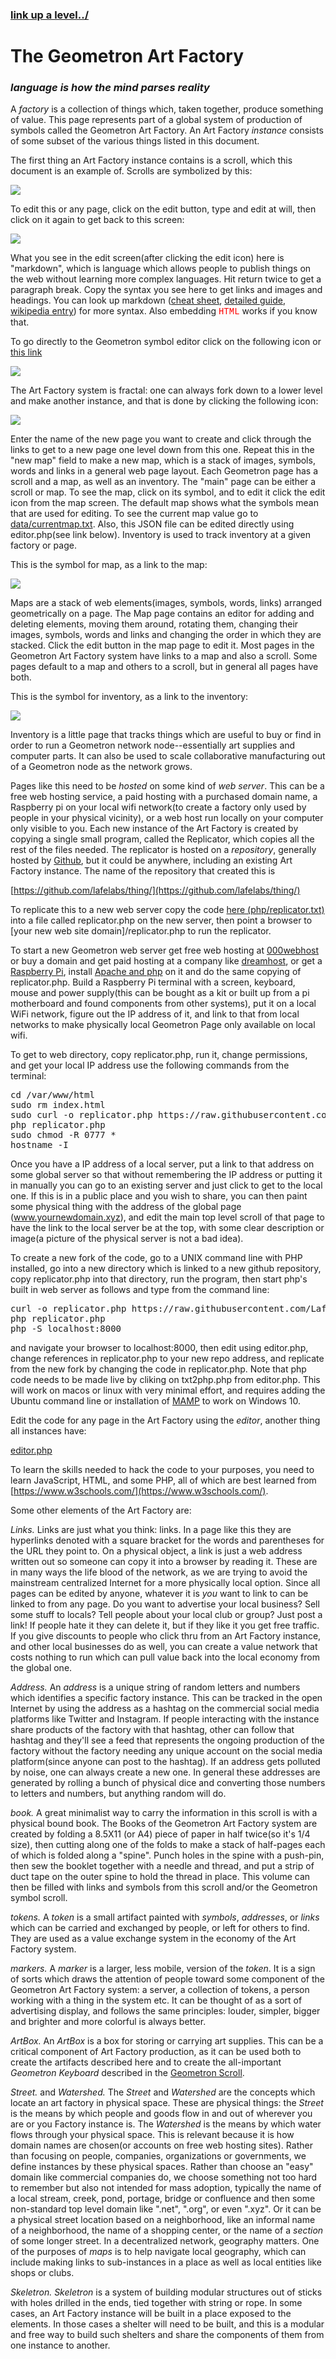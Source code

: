 ### [link up a level../](../)

# The Geometron Art Factory

### *language is how the mind parses reality*

A *factory* is a collection of things which, taken together, produce something of value.  This page represents part of a global system of production of symbols called the Geometron Art Factory.  An Art Factory *instance* consists of some subset of the various things listed in this document. 

The first thing an Art Factory instance contains is a scroll, which this document is an example of.  Scrolls are symbolized by this:

![](iconsymbols/scroll.svg)

To edit this or any page, click on the edit button, type and edit at will, then click on it again to get back to this screen:

[![](iconsymbols/edit.svg)](pageeditor.html)

What you see in the edit screen(after clicking the edit icon) here is "markdown", which is language which allows people to publish things on the web without learning more complex languages. Hit return twice to get a paragraph break.  Copy the syntax you see here to get links and images and headings. You can look up markdown ([cheat sheet](https://www.markdownguide.org/cheat-sheet/), [detailed guide](https://daringfireball.net/projects/markdown/syntax), [wikipedia entry](https://en.wikipedia.org/wiki/Markdown)) for more syntax.  Also embedding <span style = "color:red;font-family:courier;">HTML</span> works if you know that.  

To go directly to the Geometron symbol editor click on the following icon or [this link](symbol/)

[![](iconsymbols/geometron.svg)](symbol/)

The Art Factory system is fractal: one can always fork down to a lower level and make another instance, and that is done by clicking the following icon:

[![](iconsymbols/fork.svg)](list.html)

Enter the name of the new page you want to create and click through the links to get to a new page one level down from this one.  Repeat this in the "new map" field to make a new map, which is a stack of images, symbols, words and links in a general web page layout.  Each Geometron page has a scroll and a map, as well as an inventory.  The "main" page can be either a scroll or map.  To see the map, click on its symbol, and to edit it click the edit icon from the map screen. The default map shows what the symbols mean that are used for editing.  To see the current map value go to [data/currentmap.txt](data/currentmap.txt).  Also, this JSON file can be edited directly using editor.php(see link below).  Inventory is used to track inventory at a given factory or page.  

This is the symbol for map, as a link to the map:

[![](iconsymbols/map.svg)](map.html)

Maps are a stack of web elements(images, symbols, words, links) arranged geometrically on a page.  The Map page contains an editor for adding and deleting elements, moving them around, rotating them, changing their images, symbols, words and links and changing the order in which they are stacked.  Click the edit button in the map page to edit it. Most pages in the Geometron Art Factory system have links to a map and also a scroll.  Some pages default to a map and others to a scroll, but in general all pages have both.

This is the symbol for inventory, as a link to the inventory:

[![](iconsymbols/inventory.svg)](inventory.html)

Inventory is a little page that tracks things which are useful to buy or find in order to run a Geometron network node--essentially art supplies and computer parts.  It can also be used to scale collaborative manufacturing out of a Geometron node as the network grows.

Pages like this need to be *hosted* on some kind of *web server*.  This can be a free web hosting service, a paid hosting with a purchased domain name, a Raspberry pi on your local wifi network(to create a factory only used by people in your physical vicinity), or a web host run locally on your computer only visible to you.  Each new instance of the Art Factory is created by copying a single small program, called the Replicator, which copies all the rest of the files needed.  The replicator is hosted on a *repository*, generally hosted by [Github](https://github.com/), but it could be anywhere, including an existing Art Factory instance.  The name of the repository that created this is 

[https://github.com/lafelabs/thing/](https://github.com/lafelabs/thing/)

To replicate this to a new web server copy the code [here (php/replicator.txt)](php/replicator.txt) into a file called replicator.php on the new server, then point a browser to [your new web site domain]/replicator.php to run the replicator.

To start a new Geometron web server get free web hosting at [000webhost](https://www.000webhost.com/) or buy a domain and get paid hosting at a company like [dreamhost](https://www.dreamhost.com/), or get a [Raspberry Pi](https://www.raspberrypi.org/), install [Apache and php](https://www.raspberrypi.org/documentation/remote-access/web-server/apache.md) on it and do the same copying of replicator.php.  Build a Raspberry Pi terminal with a screen, keyboard, mouse and power supply(this can be bought as a kit or built up from a pi motherboard and found components from other systems), put it on a local WiFi network, figure out the IP address of it, and link to that from local networks to make physically local Geometron Page only available on local wifi. 

To get to web directory, copy replicator.php, run it, change permissions, and get your local IP address use the following commands from the terminal:
<pre>
cd /var/www/html
sudo rm index.html
sudo curl -o replicator.php https://raw.githubusercontent.com/LafeLabs/thing/master/php/replicator.txt
php replicator.php
sudo chmod -R 0777 *
hostname -I
</pre>


Once you have a IP address of a local server, put a link to that address on some global server so that without remembering the IP address or putting it in manually you can go to an existing server and just click to get to the local one.  If this is in a public place and you wish to share, you can then paint some physical thing with the address of the global page (www.yournewdomain.xyz), and edit the main top level scroll of that page to have the link to the local server be at the top, with some clear description or image(a picture of the physical server is not a bad idea).  

To create a new fork of the code, go to a UNIX command line with PHP installed, go into a new directory which is linked to a new github repository, copy replicator.php into that directory, run the program, then start php's built in web server as follows and type from the command line:

<pre>
curl -o replicator.php https://raw.githubusercontent.com/LafeLabs/thing/master/php/replicator.txt
php replicator.php
php -S localhost:8000
</pre>

 and navigate your browser to localhost:8000, then edit using editor.php, change references in replicator.php to your new repo address, and replicate from the new fork by changing the code in replicator.php.  Note that php code needs to be made live by cliking on txt2php.php from editor.php.  This will work on macos or linux with very minimal effort, and requires adding the Ubuntu command line or installation of [MAMP](https://www.mamp.info/en/) to work on Windows 10.  

Edit the code for any page in the Art Factory using the *editor*, another thing all instances have:

[editor.php](editor.php)

To learn the skills needed to hack the code to your purposes, you need to learn JavaScript, HTML, and some PHP, all of which are best learned from [https://www.w3schools.com/](https://www.w3schools.com/).

Some other elements of the Art Factory are:

*Links.*  Links are just what you think: links.  In a page like this they are hyperlinks denoted with a square bracket for the words and parentheses for the URL they point to. On a physical object, a link is just a web address written out so someone can copy it into a browser by reading it.  These are in many ways the life blood of the network, as we are trying to avoid the mainstream centralized Internet for a more physically local option.  Since all pages can be edited by anyone, whatever it is *you* want to link to can be linked to from any page.  Do you want to advertise your local business? Sell some stuff to locals?  Tell people about your local club or group?  Just post a link!  If people hate it they can delete it, but if they like it you get free traffic.  If you give discounts to people who click thru from an Art Factory instance, and other local businesses do as well, you can create a value network that costs nothing to run which can pull value back into the local economy from the global one.

*Address.* An *address* is a unique string of random letters and numbers which identifies a specific factory instance.  This can be tracked in the open Internet by using the address as a hashtag on the commercial social media platforms like Twitter and Instagram.  If people interacting with the instance share products of the factory with that hashtag, other can follow that hashtag and they'll see a feed that represents the ongoing production of the factory without the factory needing any unique account on the social media platform(since anyone can post to the hashtag).  If an address gets polluted by noise, one can always create a new one.  In general these addresses are generated by rolling a bunch of physical dice and converting those numbers to letters and numbers, but anything random will do.

*book.* A great minimalist way to carry the information in this scroll is with a physical bound book.  The Books of the Geometron Art Factory system are created by folding a 8.5X11 (or A4) piece of paper in half twice(so it's 1/4 size), then cutting along one of the folds to make a stack of half-pages each of which is folded along a "spine".  Punch holes in the spine with a push-pin, then sew the booklet together with a needle and thread, and put a strip of duct tape on the outer spine to hold the thread in place.  This volume can then be filled with links and symbols from this scroll and/or the Geometron symbol scroll.

*tokens.*  A *token* is a small artifact painted with *symbols*, *addresses*, or *links* which can be carried and exchanged by people, or left for others to find.  They are used as a value exchange system in the economy of the Art Factory system.

*markers.*  A *marker* is a larger, less mobile, version of the *token*.  It is a sign of sorts which draws the attention of people toward some component of the Geometron Art Factory system: a server, a collection of tokens, a person working with a thing in the system etc.  It can be thought of as a sort of advertising display, and follows the same principles: louder, simpler, bigger and brighter and more colorful is always better.

*ArtBox.*  An *ArtBox* is a box for storing or carrying art supplies.  This can be a critical component of Art Factory production, as it can be used both to create the artifacts described here and to create the all-important *Geometron Keyboard* described in the [Geometron Scroll](symbol/).

*Street.* and *Watershed.*  The *Street* and *Watershed* are the concepts which locate an art factory in physical space.  These are physical things: the *Street* is the means by which people and goods flow in and out of wherever you are or you Factory instance is.  The *Watershed* is the means by which water flows through your physical space.  This is relevant because it is how domain names are chosen(or accounts on free web hosting sites).  Rather than focusing on people, companies, organizations or governments, we define instances by these physical spaces.  Rather than choose an "easy" domain like commercial companies do, we choose something not too hard to remember but also not intended for mass adoption, typically the name of a local stream, creek, pond, portage, bridge or confluence and then some non-standard top level domain like ".net", ".org", or even ".xyz".  Or it can be a physical street location based on a neighborhood, like an informal name of a neighborhood, the name of a shopping center, or the name of a *section* of some longer street.  In a decentralized network, geography matters.  One of the purposes of *maps* is to help navigate local geography, which can include making links to sub-instances in a place as well as local entities like shops or clubs. 

*Skeletron.*  *Skeletron* is a system of building modular structures out of sticks with holes drilled in the ends, tied together with string or rope.  In some cases, an Art Factory instance will be built in a place exposed to the elements.  In those cases a shelter will need to be built, and this is a modular and free way to build such shelters and share the components of them from one instance to another.

